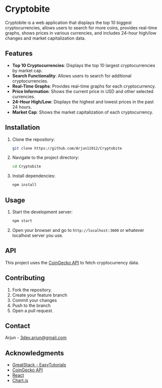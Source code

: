 # Cryptobite

Cryptobite is a web application that displays the top 10 biggest cryptocurrencies, allows users to search for more coins, provides real-time graphs, shows prices in various currencies, and includes 24-hour high/low changes and market capitalization data.

## Features

- **Top 10 Cryptocurrencies**: Displays the top 10 largest cryptocurrencies by market cap.
- **Search Functionality**: Allows users to search for additional cryptocurrencies.
- **Real-Time Graphs**: Provides real-time graphs for each cryptocurrency.
- **Price Information**: Shows the current price in USD and other selected currencies.
- **24-Hour High/Low**: Displays the highest and lowest prices in the past 24 hours.
- **Market Cap**: Shows the market capitalization of each cryptocurrency.

## Installation

1. Clone the repository:
    ```sh
    git clone https://github.com/Arjun11012/Cryptobite
    ```
2. Navigate to the project directory:
    ```sh
    cd Cryptobite
    ```
3. Install dependencies:
    ```sh
    npm install
    ```

## Usage

1. Start the development server:
    ```sh
    npm start
    ```
2. Open your browser and go to `http://localhost:3000` or whatever localhost server you use.

## API

This project uses the [CoinGecko API](https://www.coingecko.com/en/api) to fetch cryptocurrency data.

## Contributing

1. Fork the repository.
2. Create your feature branch
3. Commit your changes
4. Push to the branch 
5. Open a pull request.

## Contact

Arjun - [3dev.arjun@gmail.com](mailto:3dev.arjun@gmail.com)

## Acknowledgments

- [GreatStack - EasyTutorials](https://course.greatstack.dev/learn)
- [CoinGecko API](https://www.coingecko.com/en/api)
- [React](https://reactjs.org/)
- [Chart.js](https://www.chartjs.org/)
